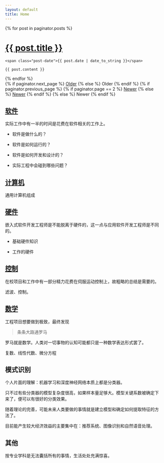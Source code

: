 ```yaml
---
layout: default
title: Home
---
```


<div class="posts">
  {% for post in paginator.posts %}
  <div class="post">
    <h1 class="post-title">
      <a href="{{ site.baseurl }}/{{ post.url }}">
        {{ post.title }}
      </a>
    </h1>

    <span class="post-date">{{ post.date | date_to_string }}</span>

    {{ post.content }}
  </div>
  {% endfor %}
</div>

<div class="pagination">
  {% if paginator.next_page %}
    <a class="pagination-item older" href="{{ site.baseurl }}/page{{paginator.next_page}}">Older</a>
  {% else %}
    <span class="pagination-item older">Older</span>
  {% endif %}
  {% if paginator.previous_page %}
    {% if paginator.page == 2 %}
      <a class="pagination-item newer" href="{{ site.baseurl }}/">Newer</a>
    {% else %}
      <a class="pagination-item newer" href="{{ site.baseurl }}/page{{paginator.previous_page}}">Newer</a>
    {% endif %}
  {% else %}
    <span class="pagination-item newer">Newer</span>
  {% endif %}
</div>


## [软件](pages/software/contents)

实际工作中有一半的时间是花费在软件相关的工作上。

- 软件是做什么的？

- 软件是如何运行的？

- 软件是如何开发和设计的？

- 实际工程中会碰到哪些问题？

## [计算机](pages/computer/contents)

通用计算机组成

## [硬件](pages/hardware/contents)

嵌入式软件开发工程师是不能脱离于硬件的，这一点与应用软件开发工程师是不同的。

- 基础硬件知识

- 工作的硬件

## [控制](pages/controller/contents)

在校项目和工作中有一部分精力花费在伺服运动控制上，故粗略的总结是需要的。

滤波、控制。

## [数学](pages/mathmatic/contents)

工程项目想要做到极致，最终发现 

>条条大路通罗马

罗马就是数学。人类对一切事物的认知可能都只是一种数学表达形式罢了。

复数、线性代数、微分方程
    

## 模式识别

个人片面的理解：机器学习和深度神经网络本质上都是分类器。

只不过有些分类器的模型复杂度很高，如果样本量足够大。模型关键系数被确定下来了，便可以有很好的分类效果。

随着理论的完善，可能未来人类要做的事情就是建立模型和确定如何提取特征的方法了。

目前能产生较大经济效益的主要集中在：推荐系统、图像识别和自然语音处理。


## 其他

按专业学科是无法囊括所有的事情，生活处处充满惊喜。
